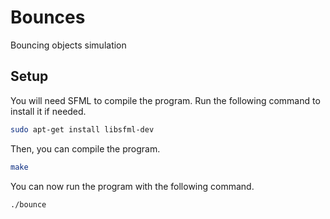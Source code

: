 # Bounces

Bouncing objects simulation

## Setup

You will need SFML to compile the program. Run the following command to install it if needed.

```bash
sudo apt-get install libsfml-dev
```

Then, you can compile the program.

```bash
make
```

You can now run the program with the following command.

```bash
./bounce
```